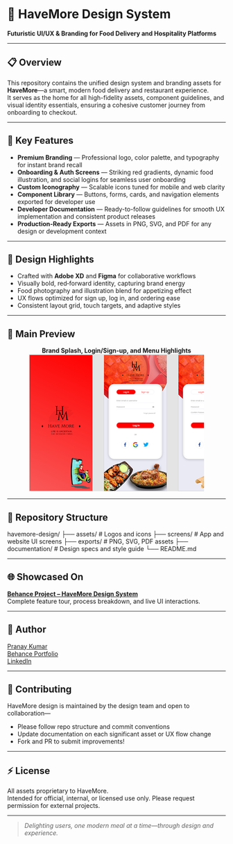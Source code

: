 # 🍲 HaveMore Design System

**Futuristic UI/UX & Branding for Food Delivery and Hospitality Platforms**

---

## 📋 Overview

This repository contains the unified design system and branding assets for **HaveMore**—a smart, modern food delivery and restaurant experience.  
It serves as the home for all high-fidelity assets, component guidelines, and visual identity essentials, ensuring a cohesive customer journey from onboarding to checkout.

---

## 🚀 Key Features

- **Premium Branding** — Professional logo, color palette, and typography for instant brand recall
- **Onboarding & Auth Screens** — Striking red gradients, dynamic food illustration, and social logins for seamless user onboarding
- **Custom Iconography** — Scalable icons tuned for mobile and web clarity
- **Component Library** — Buttons, forms, cards, and navigation elements exported for developer use
- **Developer Documentation** — Ready-to-follow guidelines for smooth UX implementation and consistent product releases
- **Production‑Ready Exports** — Assets in PNG, SVG, and PDF for any design or development context

---

## 🎨 Design Highlights

- Crafted with **Adobe XD** and **Figma** for collaborative workflows
- Visually bold, red‑forward identity, capturing brand energy
- Food photography and illustration blend for appetizing effect
- UX flows optimized for sign up, log in, and ordering ease
- Consistent layout grid, touch targets, and adaptive styles

---

## 📸 Main Preview

<div align="center">

**Brand Splash, Login/Sign-up, and Menu Highlights**  
![HaveMore Food Delivery Screens](havemore.png)

</div>

---

## 📁 Repository Structure

havemore-design/
├── assets/ # Logos and icons
├── screens/ # App and website UI screens
├── exports/ # PNG, SVG, PDF assets
├── documentation/ # Design specs and style guide
└── README.md

---

## 🌐 Showcased On

**[Behance Project – HaveMore Design System](https://www.behance.net/pranaykumar23)**  
Complete feature tour, process breakdown, and live UI interactions.

---

## 👤 Author

[Pranay Kumar](https://github.com/mudigondapranay)  
[Behance Portfolio](https://www.behance.net/pranaykumar23)  
[LinkedIn](https://www.linkedin.com/in/mudigondapranay/)

---

## 🤝 Contributing

HaveMore design is maintained by the design team and open to collaboration—  
- Please follow repo structure and commit conventions
- Update documentation on each significant asset or UX flow change
- Fork and PR to submit improvements!

---

## ⚡ License

All assets proprietary to HaveMore.  
Intended for official, internal, or licensed use only. Please request permission for external projects.

---

> _Delighting users, one modern meal at a time—through design and experience._




